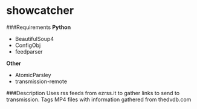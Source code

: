 showcatcher
===========
###Requirements
**Python**
* BeautifulSoup4
* ConfigObj
* feedparser

**Other**
* AtomicParsley
* transmission-remote

###Description
Uses rss feeds from ezrss.it to gather links to send to transmission. Tags MP4 files with information gathered from thedvdb.com
